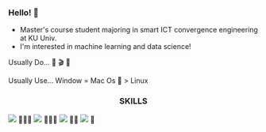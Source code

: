 ### Hello! 👋

- Master's course student majoring in smart ICT convergence engineering at KU Univ. 
- I'm interested in machine learning and data science!

Usually Do...
📖 🎬 🍝

Usually Use...
Window = Mac Os  > Linux 

<h3 align = "center"> SKILLS </h3>
<img src="https://img.shields.io/badge/Python-3766AB?style=flat-square&logo=Python&logoColor=white"/></a> 🌟🌟🌟
<img src="https://img.shields.io/badge/Pytorch-3766AB?style=flat-square&logo=Pytorch&logoColor=white"/></a> 🌟🌟🌟
<img src="https://img.shields.io/badge/MySQL-3766AB?style=flat-square&logo=MySQL&logoColor=white"/></a> 🌟🌟
<img src="https://img.shields.io/badge/JAVA-3766AB?style=flat-square&logo=JAVA&logoColor=white"/></a> 🌟



<!--
**dmswl0707/dmswl0707** is a ✨ _special_ ✨ repository because its `README.md` (this file) appears on your GitHub profile.

Here are some ideas to get you started:

- 🔭 I’m currently working on ...
- 🌱 I’m currently learning ...
- 👯 I’m looking to collaborate on ...
- 🤔 I’m looking for help with ...
- 💬 Ask me about ...
- 📫 How to reach me: ...
- 😄 Pronouns: ...
- ⚡ Fun fact: ...
-->
